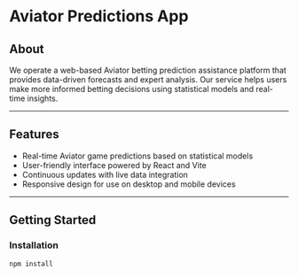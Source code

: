 # Aviator Predictions App

## About

We operate a web-based Aviator betting prediction assistance platform that provides data-driven forecasts and expert analysis. Our service helps users make more informed betting decisions using statistical models and real-time insights.

---

## Features

- Real-time Aviator game predictions based on statistical models  
- User-friendly interface powered by React and Vite  
- Continuous updates with live data integration  
- Responsive design for use on desktop and mobile devices  

---

## Getting Started

### Installation

```bash
npm install
